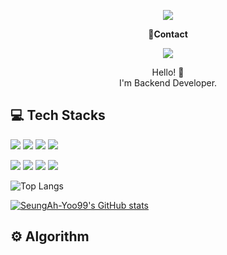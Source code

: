 <!-- header -->
<p align='center'>
  <img src="https://capsule-render.vercel.app/api?type=waving&color=ACBCFF&fontColor=0F1035&height=200&section=header&text=Welcome+to+Chop's+Github!👋&fontSize=40"/>
</p>

<!-- Contact badge -->
<p align='center'><strong>📧Contact</strong></p>
<p align='center'>
  <!-- gmail -->
  <a href="mailto:chopf028@gmail.com">
    <img src="https://img.shields.io/badge/Gmail-EA4335?style=flat-square&logo=gmail&logoColor=white"/>
  </a>
</p>

<!-- 소개글 -->
<p align='center'>
  Hello! 👋<br>
  I'm Backend Developer.<br>
</p>

<!-- 기술 스택 -->
## 💻 Tech Stacks
<!-- Backend -->
<p>
  <img src="https://img.shields.io/badge/Java-b07219?style=flat-square&logoColor=white"/>
  <img src="https://img.shields.io/badge/Spring Boot-6DB33F?style=flat-square&logo=springboot&logoColor=white"/>
  <img src="https://img.shields.io/badge/Spring Data JPA-6DB33F?style=flat-square&logoColor=white"/>
  <img src="https://img.shields.io/badge/MySQL-4479A1?style=flat-square&logo=mysql&logoColor=white"/>
</p>
<!-- Tools -->
<p>
  <img src="https://img.shields.io/badge/Git-F05032?style=flat-square&logo=git&logoColor=white"/>
  <img src="https://img.shields.io/badge/AWS-%23FF9900.svg?style=flat-square&logo=amazonaws&logoColor=white"/>
  <img src="https://img.shields.io/badge/GitHub-181717?style=flat-square&logo=github&logoColor=white"/>
  <img src="https://img.shields.io/badge/Notion-000000?style=flat-square&logo=notion&logoColor=white"/>
</p>

<!-- 사용한 언어 순위 카드 -->
![Top Langs](https://github-readme-stats.vercel.app/api/top-langs/?username=chop028&layout=compact&theme=tokyonight)

<!-- GitHub Stats Card -->
[![SeungAh-Yoo99's GitHub stats](https://github-readme-stats.vercel.app/api?username=chop028&show_icons=true&theme=tokyonight)](https://github.com/SeungAh-Yoo99/github-readme-stats)

## ⚙️ Algorithm

<!-- solved.ac 프로필 -->
<!--[![Solved.ac프로필](http://mazassumnida.wtf/api/v2/generate_badge?boj=chop028)](https://solved.ac/chop028) -->

<!--

Here are some ideas to get you started:
- Hi there 👋
- 🔭 I’m currently working on ...
- 🌱 I’m currently learning ...
- 👯 I’m looking to collaborate on ...
- 🤔 I’m looking for help with ...
- 💬 Ask me about ...
- 📫 How to reach me: ...
- 😄 Pronouns: ...
- ⚡ Fun fact: ...
-->

